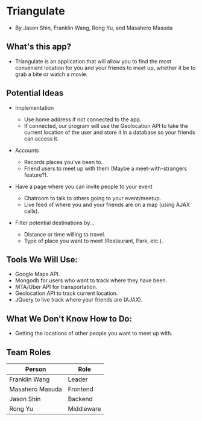 # Triangulate
* By Jason Shin, Franklin Wang, Rong Yu, and Masahero Masuda

## What's this app?
* Triangulate is an application that will allow you to find the most
  convenient location for you and your friends to meet up, whether
  it be to grab a bite or watch a movie.

## Potential Ideas
* Implementation
  * Use home address if not connected to the app.
  * If connected, our program will use the Geolocation API to take the current
    location of the user and store it in a database so your friends can access it.

* Accounts
  * Records places you've been to.
  * Friend users to meet up with them (Maybe a meet-with-strangers feature?).
  
* Have a page where you can invite people to your event
  * Chatroom to talk to others going to your event/meetup.
  * Live feed of where you and your friends are on a map (using AJAX calls).

* Filter potential destinations by...
  * Distance or time willing to travel.
  * Type of place you want to meet (Restaurant, Park, etc.).

## Tools We Will Use:
* Google Maps API.
* Mongodb for users who want to track where they have been.
* MTA/Uber API for transportation.
* Geolocation API to track current location.
* JQuery to live track where your friends are (AJAX).

## What We Don't Know How to Do:
* Getting the locations of other people you want to meet up with.

## Team Roles
|Person            |Role           |
|------------------|---------------|
| Franklin Wang    |Leader	   |
| Masahero Masuda  |Frontend       |
| Jason Shin       |Backend        |
| Rong Yu	   |Middleware     |